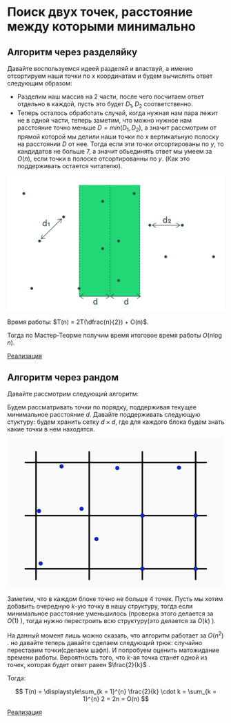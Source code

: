 # Поиск двух точек, расстояние между которыми минимально

## Алгоритм через разделяйку

Давайте воспользуемся идеей разделяй и властвуй, а именно отсортируем наши точки по $x$ координатам и будем вычислять ответ следующим образом:

- Разделим наш массив на 2 части, после чего посчитаем ответ отдельно в каждой, пусть это будет $D_1, D_2$ соответственно.
- Теперь осталось обработать случай, когда нужная нам пара лежит не в одной части, теперь заметим, что можно нужное нам расстояние точно меньше $D = min(D_1, D_2)$, а значит рассмотрим от прямой которой мы делили наши точки по $x$ вертикальную полоску на расстоянии $D$ от нее. Тогда если эти точки отсортированы по $y$, то кандидатов не больше 7, а значит обьединять ответ мы умеем за $O(n)$, если точки в полоске отсортированны по $y$. (Как это поддерживать остается читателю).

![image](/src_of_algo/images/image_for_closest_dots.png)

Время работы: $T(n) = 2T(\dfrac{n}{2}) + O(n)$.

Тогда по Мастер-Теорме получим время итоговое время работы $O(n \log n)$.

[Реализация](/src_of_algo/geometry/closest_pair_of_points/divide_and_conquer.cpp)

## Алгоритм через рандом

Давайте рассмотрим следующий алгоритм:

Будем рассматривать точки по порядку, поддерживая текущее минимальное расстояние $d$. Давайте поддерживать следующую стуктуру: будем хранить сетку $d \times d$, где для каждого блока будем знать какие точки в нем находятся.

![image](/src_of_algo/images/image_for_random_algo_for_closest_dots.png)

Заметим, что в каждом блоке точно не больше 4 точек. Пусть мы хотим добавить очередную $k$-ую точку в нашу структуру, тогда если минимальное расстояние уменьшилось (проверка этого делается за $O(1)$ ), тогда нужно перестроить всю структуру(это делается за $O(k)$ ).

На данный момент лишь можно сказать, что алгоритм работает за $O(n^2)$ . но давайте теперь давайте сделаем следующий трюк: случайно переставим точки(сделаем шафл). И попробуем оценить матожидание времени работы. Вероятность того, что $k$-ая точка станет одной из точек, которая будет ответ равен $\frac{2}{k}$ .

Тогда:

$$
T(n) = \displaystyle\sum_{k = 1}^{n} \frac{2}{k} \cdot k = \sum_{k = 1}^{n} 2 = 2n = O(n)
$$

[Реализация](/src_of_algo/geometry/closest_pair_of_points/random.cpp)